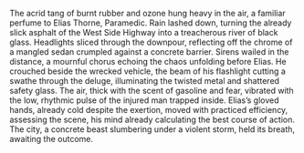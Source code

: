 The acrid tang of burnt rubber and ozone hung heavy in the air, a familiar perfume to Elias Thorne, Paramedic.  Rain lashed down, turning the already slick asphalt of the West Side Highway into a treacherous river of black glass.  Headlights sliced through the downpour, reflecting off the chrome of a mangled sedan crumpled against a concrete barrier.  Sirens wailed in the distance, a mournful chorus echoing the chaos unfolding before Elias. He crouched beside the wrecked vehicle, the beam of his flashlight cutting a swathe through the deluge, illuminating the twisted metal and shattered safety glass.  The air, thick with the scent of gasoline and fear, vibrated with the low, rhythmic pulse of the injured man trapped inside.  Elias’s gloved hands, already cold despite the exertion, moved with practiced efficiency, assessing the scene, his mind already calculating the best course of action.  The city, a concrete beast slumbering under a violent storm, held its breath, awaiting the outcome.

